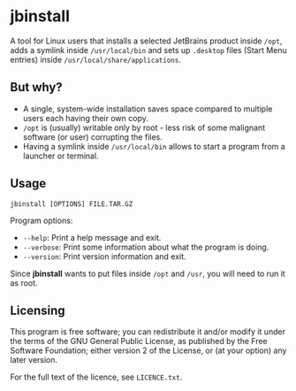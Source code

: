 # jbinstall
A tool for Linux users that installs a selected JetBrains product inside `/opt`, adds a symlink inside `/usr/local/bin`
and sets up `.desktop` files (Start Menu entries) inside `/usr/local/share/applications`.


## But why?
- A single, system-wide installation saves space compared to multiple users each having their own copy.
- `/opt` is (usually) writable only by root - less risk of some malignant software (or user) corrupting the files.
- Having a symlink inside `/usr/local/bin` allows to start a program from a launcher or terminal.


## Usage
```
jbinstall [OPTIONS] FILE.TAR.GZ
```
Program options:
- `--help`: Print a help message and exit.
- `--verbose`: Print some information about what the program is doing.
- `--version`: Print version information and exit.

Since **jbinstall** wants to put files inside `/opt` and `/usr`, you will need to run it as root.


## Licensing
This program is free software; you can redistribute it and/or modify it under the terms of the GNU General Public License,
as published by the Free Software Foundation; either version 2 of the License, or (at your option) any later version.

For the full text of the licence, see `LICENCE.txt`.
